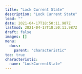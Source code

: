 ```yaml
---
title: "Lock Current State"
description: "Lock Current State"
lead: ""
date: 2021-04-17T18:50:11.987Z
lastmod: 2021-04-17T18:50:11.987Z
draft: false
images: []
menu:
  docs:
    parent: "characteristic"
toc: true
characteristic:
  name: "LockCurrentState"
---
```

